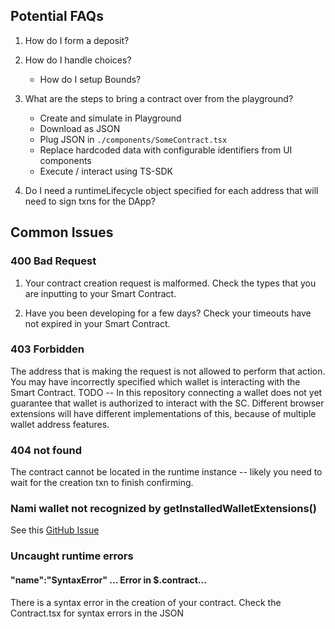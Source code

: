 ## Potential FAQs
1. How do I form a deposit?

2. How do I handle choices?
    - How do I setup Bounds?

3. What are the steps to bring a contract over from the playground?
    - Create and simulate in Playground
    - Download as JSON
    - Plug JSON in `./components/SomeContract.tsx`
    - Replace hardcoded data with configurable identifiers from UI components
    - Execute / interact using TS-SDK
    
4. Do I need a runtimeLifecycle object specified for each address that will need to sign txns for the DApp?

## Common Issues

### 400 Bad Request
1. Your contract creation request is malformed. Check the types that you are inputting to your Smart Contract.

2. Have you been developing for a few days? Check your timeouts have not expired in your Smart Contract.

### 403 Forbidden
The address that is making the request is not allowed to perform that action. You may have incorrectly specified which wallet is interacting with the Smart Contract. TODO -- In this repository connecting a wallet does not yet guarantee that wallet is authorized to interact with the SC. Different browser extensions will have different implementations of this, because of multiple wallet address features.

### 404 not found
The contract cannot be located in the runtime instance -- likely you need to wait for the creation txn to finish confirming.

### Nami wallet not recognized by getInstalledWalletExtensions()
See this [GitHub Issue](https://github.com/input-output-hk/marlowe-ts-sdk/issues/141)

### Uncaught runtime errors
#### "name":"SyntaxError" ... Error in $.contract...
There is a syntax error in the creation of your contract. Check the Contract.tsx for syntax errors in the JSON